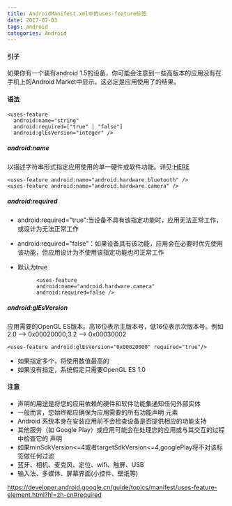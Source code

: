 ```yaml
---
title: AndroidManifest.xml中的uses-feature标签
date: 2017-07-03
tags: android
categories: Android 
---
```


#### 引子 ####

如果你有一个装有android 1.5的设备，你可能会注意到一些高版本的应用没有在手机上的Android Market中显示。这必定是应用使用了<uses-feature>的结果。


#### 语法 ####
	
	<uses-feature
	  android:name="string"
	  android:required=["true" | "false"]
	  android:glEsVersion="integer" />

##### android:name #####

以描述字符串形式指定应用使用的单一硬件或软件功能。详见:[HERE](https://developer.android.google.cn/guide/topics/manifest/uses-feature-element.html?hl=zh-cn#features-reference)
	
	<uses-feature android:name="android.hardware.bluetooth" />
	<uses-feature android:name="android.hardware.camera" />

##### android:required #####

- android:required="true":当设备不具有该指定功能时，应用无法正常工作，或设计为无法正常工作
- android:required="false"：如果设备具有该功能，应用会在必要时优先使用该功能，但应用设计为不使用该指定功能也可正常工作
- 默认为true

	 		<uses-feature 
	        android:name="android.hardware.camera"
	        android:required=false />

##### android:glEsVersion #####

应用需要的OpenGL ES版本。高16位表示主版本号，低16位表示次版本号。例如2.0 --> 0x00020000;3.2 --> 0x00030002

	<uses-feature android:glEsVersion="0x00020000" required="true"/>

- 如果指定多个，将使用数值最高的
- 如果没有指定，系统假定只需要OpenGL ES 1.0
 
#### 注意 ####

- <uses-feature> 声明的用途是将您的应用依赖的硬件和软件功能集通知任何外部实体
- 一般而言，您始终都应确保为应用需要的所有功能声明 <uses-feature> 元素
- Android 系统本身在安装应用前不会检查设备是否提供相应的功能支持
- 其他服务（如 Google Play）或应用可能会在处理您的应用或与其交互的过程中检查它的 <uses-feature> 声明
- 如果minSdkVersion<=4或者targetSdkVersion<=4,googlePlay将不对该标签做任何过滤
- 蓝牙、相机、麦克风、定位、wifi、触屏、USB
- 输入法、多媒体、屏幕界面(小控件、壁纸等)






https://developer.android.google.cn/guide/topics/manifest/uses-feature-element.html?hl=zh-cn#required